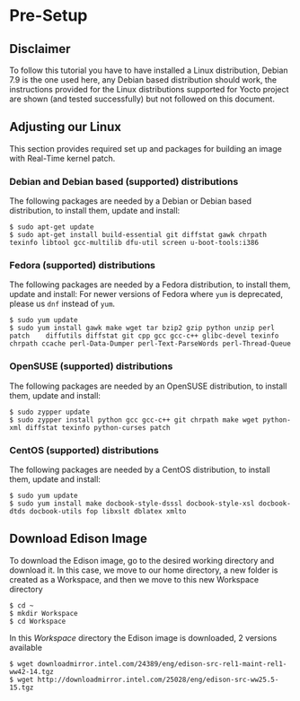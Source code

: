 Pre-Setup
==

## Disclaimer

To follow this tutorial you have to have installed a Linux distribution, Debian 7.9 is the one used here, any Debian based distribution should work, the instructions provided for the Linux distributions supported for Yocto project are shown (and tested successfully) but not followed on this document.

## Adjusting our Linux

This section provides required set up and packages for building an image with Real-Time kernel patch. 

### Debian and Debian based (supported) distributions

The following packages are needed by a Debian or Debian based distribution, to install them, update and install:

    $ sudo apt-get update
    $ sudo apt-get install build-essential git diffstat gawk chrpath texinfo libtool gcc-multilib dfu-util screen u-boot-tools:i386

### Fedora (supported) distributions

The following packages are needed by a Fedora distribution, to install them, update and install:
For newer versions of Fedora where ```yum``` is deprecated, please us ```dnf``` instead of ```yum```.

    $ sudo yum update
    $ sudo yum install gawk make wget tar bzip2 gzip python unzip perl patch    diffutils diffstat git cpp gcc gcc-c++ glibc-devel texinfo chrpath ccache perl-Data-Dumper perl-Text-ParseWords perl-Thread-Queue

### OpenSUSE (supported) distributions

The following packages are needed by an OpenSUSE distribution, to install them, update and install:

    $ sudo zypper update
    $ sudo zypper install python gcc gcc-c++ git chrpath make wget python-xml diffstat texinfo python-curses patch

### CentOS (supported) distributions

The following packages are needed by a CentOS distribution, to install them, update and install:

    $ sudo yum update
    $ sudo yum install make docbook-style-dsssl docbook-style-xsl docbook-dtds docbook-utils fop libxslt dblatex xmlto

## Download Edison Image

To download the Edison image, go to the desired working directory and download it.
In this case, we move to our home directory, a new folder is created as a Workspace, and then we move to this new Workspace directory

    $ cd ~
    $ mkdir Workspace
    $ cd Workspace

In this *Workspace* directory the Edison image is downloaded, 2 versions available

    $ wget downloadmirror.intel.com/24389/eng/edison-src-rel1-maint-rel1-ww42-14.tgz
    $ wget http://downloadmirror.intel.com/25028/eng/edison-src-ww25.5-15.tgz
